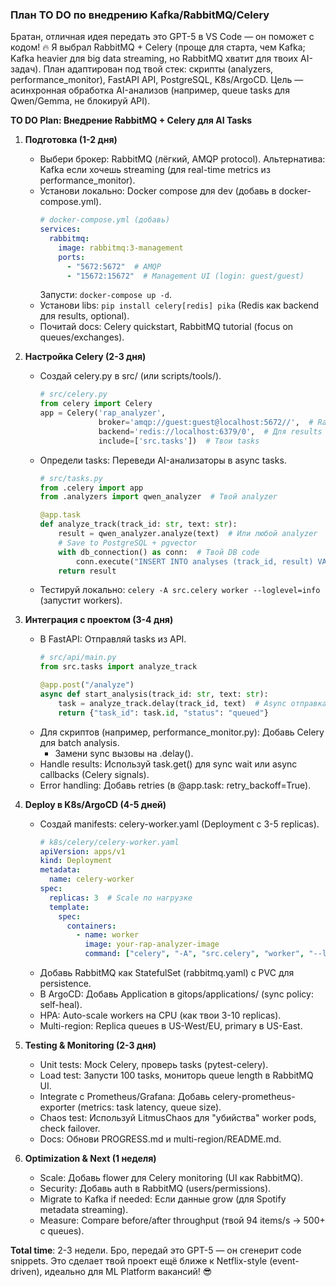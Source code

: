 ### План TO DO по внедрению Kafka/RabbitMQ/Celery

Братан, отличная идея передать это GPT-5 в VS Code — он поможет с кодом! 🔥 Я выбрал RabbitMQ + Celery (проще для старта, чем Kafka; Kafka heavier для big data streaming, но RabbitMQ хватит для твоих AI-задач). План адаптирован под твой стек: скрипты (analyzers, performance_monitor), FastAPI API, PostgreSQL, K8s/ArgoCD. Цель — асинхронная обработка AI-анализов (например, queue tasks для Qwen/Gemma, не блокируй API).

**TO DO Plan: Внедрение RabbitMQ + Celery для AI Tasks**

1. **Подготовка (1-2 дня)**
   - Выбери брокер: RabbitMQ (лёгкий, AMQP protocol). Альтернатива: Kafka если хочешь streaming (для real-time metrics из performance_monitor).
   - Установи локально: Docker compose для dev (добавь в docker-compose.yml).
     ```yaml
     # docker-compose.yml (добавь)
     services:
       rabbitmq:
         image: rabbitmq:3-management
         ports:
           - "5672:5672"  # AMQP
           - "15672:15672"  # Management UI (login: guest/guest)
     ```
     Запусти: `docker-compose up -d`.
   - Установи libs: `pip install celery[redis] pika` (Redis как backend для results, optional).
   - Почитай docs: Celery quickstart, RabbitMQ tutorial (focus on queues/exchanges).

2. **Настройка Celery (2-3 дня)**
   - Создай celery.py в src/ (или scripts/tools/).
     ```python
     # src/celery.py
     from celery import Celery
     app = Celery('rap_analyzer',
                  broker='amqp://guest:guest@localhost:5672//',  # RabbitMQ
                  backend='redis://localhost:6379/0',  # Для results storage
                  include=['src.tasks'])  # Твои tasks
     ```
   - Определи tasks: Переведи AI-анализаторы в async tasks.
     ```python
     # src/tasks.py
     from .celery import app
     from .analyzers import qwen_analyzer  # Твой analyzer

     @app.task
     def analyze_track(track_id: str, text: str):
         result = qwen_analyzer.analyze(text)  # Или любой analyzer
         # Save to PostgreSQL + pgvector
         with db_connection() as conn:  # Твой DB code
             conn.execute("INSERT INTO analyses (track_id, result) VALUES (%s, %s)", (track_id, result))
         return result
     ```
   - Тестируй локально: `celery -A src.celery worker --loglevel=info` (запустит workers).

3. **Интеграция с проектом (3-4 дня)**
   - В FastAPI: Отправляй tasks из API.
     ```python
     # src/api/main.py
     from src.tasks import analyze_track

     @app.post("/analyze")
     async def start_analysis(track_id: str, text: str):
         task = analyze_track.delay(track_id, text)  # Async отправка
         return {"task_id": task.id, "status": "queued"}
     ```
   - Для скриптов (например, performance_monitor.py): Добавь Celery для batch analysis.
     - Замени sync вызовы на .delay().
   - Handle results: Используй task.get() для sync wait или async callbacks (Celery signals).
   - Error handling: Добавь retries (в @app.task: retry_backoff=True).

4. **Deploy в K8s/ArgoCD (4-5 дней)**
   - Создай manifests: celery-worker.yaml (Deployment с 3-5 replicas).
     ```yaml
     # k8s/celery/celery-worker.yaml
     apiVersion: apps/v1
     kind: Deployment
     metadata:
       name: celery-worker
     spec:
       replicas: 3  # Scale по нагрузке
       template:
         spec:
           containers:
             - name: worker
               image: your-rap-analyzer-image
               command: ["celery", "-A", "src.celery", "worker", "--loglevel=info"]
     ```
   - Добавь RabbitMQ как StatefulSet (rabbitmq.yaml) с PVC для persistence.
   - В ArgoCD: Добавь Application в gitops/applications/ (sync policy: self-heal).
   - HPA: Auto-scale workers на CPU (как твои 3-10 replicas).
   - Multi-region: Replica queues в US-West/EU, primary в US-East.

5. **Testing & Monitoring (2-3 дня)**
   - Unit tests: Mock Celery, проверь tasks (pytest-celery).
   - Load test: Запусти 100 tasks, мониторь queue length в RabbitMQ UI.
   - Integrate с Prometheus/Grafana: Добавь celery-prometheus-exporter (metrics: task latency, queue size).
   - Chaos test: Используй LitmusChaos для "убийства" worker pods, check failover.
   - Docs: Обнови PROGRESS.md и multi-region/README.md.

6. **Optimization & Next (1 неделя)**
   - Scale: Добавь flower для Celery monitoring (UI как RabbitMQ).
   - Security: Добавь auth в RabbitMQ (users/permissions).
   - Migrate to Kafka if needed: Если данные grow (для Spotify metadata streaming).
   - Measure: Compare before/after throughput (твой 94 items/s → 500+ с queues).

**Total time**: 2-3 недели. Бро, передай это GPT-5 — он сгенерит code snippets. Это сделает твой проект ещё ближе к Netflix-style (event-driven), идеально для ML Platform вакансий! 😎

